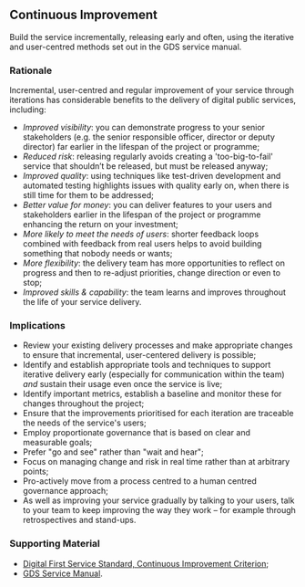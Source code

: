 ## Continuous Improvement

Build the service incrementally, releasing early and often, using the iterative and user-centred methods set out in the GDS service manual.

### Rationale

Incremental, user-centred and regular improvement of your service through iterations has considerable benefits to the delivery of digital public services, including:

- *Improved visibility*: you can demonstrate progress to your senior stakeholders (e.g. the senior responsible officer, director or deputy director) far earlier in the lifespan of the project or programme;
- *Reduced risk*: releasing regularly avoids creating a 'too-big-to-fail' service that shouldn’t be released, but must be released anyway;
- *Improved quality*: using techniques like test-driven development and automated testing highlights issues with quality early on, when there is still time for them to be addressed;
- *Better value for money*: you can deliver features to your users and stakeholders earlier in the lifespan of the project or programme enhancing the return on your investment;
- *More likely to meet the needs of users*: shorter feedback loops combined with feedback from real users helps to avoid building something that nobody needs or wants;
- *More flexibility*: the delivery team has more opportunities to reflect on progress and then to re-adjust priorities, change direction or even to stop;
- *Improved skills & capability*: the team learns and improves throughout the life of your service delivery.


### Implications

- Review your existing delivery processes and make appropriate changes to ensure that incremental, user-centered delivery is possible;
- Identify and establish appropriate tools and techniques to support iterative delivery early (especially for communication within the team) *and* sustain their usage even once the service is live;
- Identify important metrics, establish a baseline and monitor these for changes throughout the project;
- Ensure that the improvements prioritised for each iteration are traceable the needs of the service's users;
- Employ proportionate governance that is based on clear and measurable goals;
- Prefer "go and see" rather than "wait and hear";
- Focus on managing change and risk in real time rather than at arbitrary points;
- Pro-actively move from a process centred to a human centred governance approach;
- As well as improving your service gradually by talking to your users, talk to your team to keep improving the way they work – for example through retrospectives and stand-ups.


### Supporting Material

- [Digital First Service Standard, Continuous Improvement Criterion](http://resources.mygov.scot/standards/digital-first/#continuous-improvement);
- [GDS Service Manual](https://www.gov.uk/service-manual).
